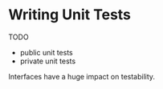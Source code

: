 # Writing Unit Tests

TODO

- public unit tests
- private unit tests

Interfaces have a huge impact on testability.
